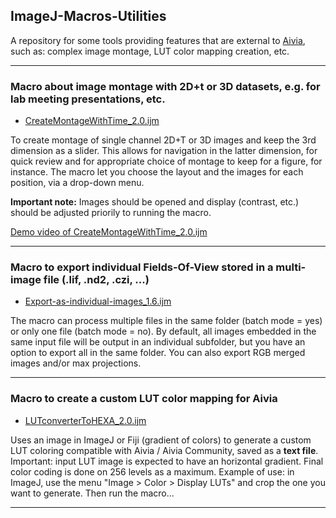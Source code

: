 ## ImageJ-Macros-Utilities
A repository for some tools providing features that are external to [Aivia](https://www.drvtechnologies.com/aivia), such as: complex image montage, LUT color mapping creation, etc.

---
### Macro about image montage with 2D+t or 3D datasets, e.g. for lab meeting presentations, etc.

* [CreateMontageWithTime_2.0.ijm](/CreateMontageWithTime_2.0.ijm "Right-click > Save Link As, to download file")

To create montage of single channel 2D+T or 3D images and keep the 3rd dimension as a slider. This allows for navigation in the latter dimension, for quick review and for appropriate choice of montage to keep for a figure, for instance.
The macro let you choose the layout and the images for each position, via a drop-down menu. 

<b>Important note:</b> Images should be opened and display (contrast, etc.) should be adjusted priorily to running the macro.

[Demo video of CreateMontageWithTime_2.0.ijm](/DRVisionFiles/Videos/CreateMontageWithTime_2.0.ijm.mp4 "Demo video")

---
### Macro to export individual Fields-Of-View stored in a multi-image file (.lif, .nd2, .czi, ...)

* [Export-as-individual-images_1.6.ijm](/Export-as-individual-images_1.6.ijm "Right-click > Save Link As, to download file")

The macro can process multiple files in the same folder (batch mode = yes) or only one file (batch mode = no). By default, all images embedded in the same input file will be output in an individual subfolder, but you have an option to export all in the same folder. You can also export RGB merged images and/or max projections.

---
### Macro to create a custom LUT color mapping for Aivia

* [LUTconverterToHEXA_2.0.ijm](/LUTconverterToHEXA_2.0.ijm "Right-click > Save Link As, to download file")

Uses an image in ImageJ or Fiji (gradient of colors) to generate a custom LUT coloring compatible with Aivia / Aivia Community, saved as a **text file**.
Important: input LUT image is expected to have an horizontal gradient. Final color coding is done on 256 levels as a maximum.
Example of use: in ImageJ, use the menu "Image > Color > Display LUTs" and crop the one you want to generate. Then run the macro...

---
